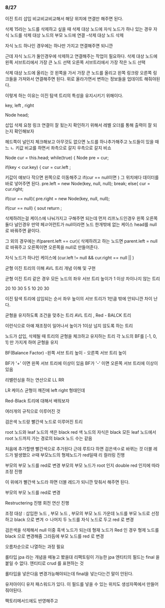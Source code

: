### 8/27

이진 트리 삽입
비교비교비교해서 해당 위치에 연결만 해주면 된다. 

삭제
15라는 노드를 삭제하고 싶을 때 
삭제 대상 노드에 자식 노드가 하나 있는 경우 
자식 노드를 삭제 대상 노드의 부모 노드에 연결
-삭제 대상 노드 삭제 

자식 노드 하나인 경우에는 
하나만 가지고 연결해주면 되니깐 

근데 자식 노드가 둘인경우에
삭제하고 연결해주는 작업이 필요하다. 
삭제 대상 노드에 왼쪽 서브트리에서 가장 큰 노드 선택
 오른쪽 서브트리에서 가장 작은 노드 선택
 
삭제 대상 노드에 올리는 것
왼쪽을 가서 가장 큰 노드를 올리고 
왼쪽 링크랑 오른쪽 링크들을 가져와서 연결해주면 된다. 
위로 올라가면서 변하는 정보들을 업데이트 해줘야된다. 

이렇게 하는 이유는 이진 탐색 트리의 특성을 유지시키기 위해이다. 

key, left , right 

Node head;

삽입 삭제 요청 
링크 연결이 잘 됬는지 확인하기 위해서 레벨 오더를 통해 출력이 잘 되는지 확인해보자 

헤드쪽이 널인지 체크해보고 
아무것도 없으면 노드를 하나추가해주고 
노드들이 있을 때느 ㄴ
키값 비교를 하면서 좌측으로 갈지 우측으로 갈지 비쇼

Node cur = this.head;
while(true) {
Node pre = cur;

if(key < cur.key) {
cur = cur.left ;

키값이 얘보다 작으면 왼쪽으로 이동해주고 
if(cur == null이면 )
그 위치에다 데이터를 바로 넣어주면 된다. 
pre.left = new Node(key, null, null);
break;
else{
cur = cur.right;

if(cur == null){
pre.right = new Node(key, null, null);

if(cur == null) {
sout 
return ;

삭제하려는걸 케이스에 나눠가지고 구해주면 되는데 
먼저 
리프노드인경우 
왼쪽 오른쪽 둘다 널인경우 
만약 페ㄹ어런트가 null이라면 노드 한개밖에 없는 케이스 
head를 null 로 바꿔주면 끝이다. 

그 외의 경우에는 
if(parent.left == cur){
삭제하려고 하는 노드면 parent.left = null로 바꿔주고 
오른쪽이면 오른쪽을 null로 만들어준다. 

자식 노드가 하나인 케이스에 (cur.left != null && cur.right == null || )

균형 이진 트리의 이해 
AVL 트리 개념 이해 및 구현 

균형 이진 트리 같은 경우 모든 노드의 좌우 서브 트리 높이가 1 이상 차이나지 않는 트리

20 10 30 5
5 10 20 30 

이진 탐색 트리에 삽입되는 순서 
좌우 높이의 서브 트리가 1만큼 밖에 안되니깐 차이 난다. 

균형을 유지하도록 조건을 맞추는 트리
AVL 트리 , Red - BALCK 트리 

이런식으로 아얘 재조정이 일어나서 
높이가 1이상 넘지 않도록 하는 트리

노드가 삽입, 삭제될 때 트리의 균형을 체크하고 유지하는 트리 
각 노드의 BF를 [-1, 0, 1] 만 가지게 하여 균형을 유지 

BF(Balance Factor)
-왼쪽 서브 트리 높이 - 오른쪽 서브 트리 높이 

BF가 '+' 이면 왼쪽 서브 트리에 이상이 있음
BF가 '-' 이면 오른쪽 서브 트리에 이상이 있음 

리밸런싱을 하는 연산으로 LL RR 

LR 케이스 
균형이 깨진에 left right 형태인데 

Red-Black 트리에 대해서 배워보자 

여러개의 규칙으로 이루어진 것 

검은색 노드랑 빨간색 노드로 이루어진 트리 

root 노드와 leaf 노드의 색은 black 
red 색 노드의 자식은 black 
모든 leaf 노드에서 root 노드까지 가는 경로의 black 노드 수는 같음 

처음에 추가할땐 빨간색으로 추가된다 근데 루트다 하면 검은색ㅇ로 바뀌는 것 
더블 레드가 발생했으 ㄹ때 부모노드의 형제노드가 red일때 
리 컬러링 진행

부모의 부모 노드를 red로 변경 
부모의 부모 노드가 root 인지 double red 인지에 따라 조정 진행

이 위에가 빨간색 노드라 하면 더블 레드가 되니깐 맞춰서 해주면 된다. 

부모의 부모 노드를 red로 변경 

Restructering 진행 회전 연산 진행

조정 대상 : 삽입한 노드 , 부모 노드 , 부모의 부모 노드 
가운데 노드를 부모 노드로 선정하고 black 으로 변겨 ㅇ
나머지 두 노드를 자식 노드로 두고 red 로 변경 

검은색을 삭제해서 null 이중 흑색 노드가 되는데 형재 노드가 Red 인 경우 
형제 노드를 black 으로 변경해줌 
그라듬에 부모 노드를 red 로 변경

오름차순으로 나열하는 과정 필요 

롤타입 jpa 라는 개념을 떼놓고 봤을대 리팩토링이 가능한
jpa 엔티티의 필드는 final 을 붙일 수 없다. 
엔티티로 crud 를 표현하는 것

롤타입을 넣은다음 변경가능해야되는데 
final을 넣는다는건 말이 안된다. 

유저아이디 유저 패스워드가 있다. 이 필드를 넣을 수 있는 위치도 생성자쪽에서
만들어줘야된다. 

팩토리메서드에도 반영해주고






























